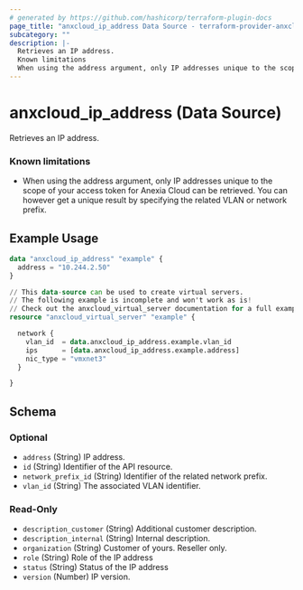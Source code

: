 ```yaml
---
# generated by https://github.com/hashicorp/terraform-plugin-docs
page_title: "anxcloud_ip_address Data Source - terraform-provider-anxcloud"
subcategory: ""
description: |-
  Retrieves an IP address.
  Known limitations
  When using the address argument, only IP addresses unique to the scope of your access token for Anexia Cloud can be retrieved. You can however get a unique result by specifying the related VLAN or network prefix.
---
```


# anxcloud_ip_address (Data Source)

Retrieves an IP address.

### Known limitations

- When using the address argument, only IP addresses unique to the scope of your access token for Anexia Cloud can be retrieved. You can however get a unique result by specifying the related VLAN or network prefix.

## Example Usage

```terraform
data "anxcloud_ip_address" "example" {
  address = "10.244.2.50"
}

// This data-source can be used to create virtual servers.
// The following example is incomplete and won't work as is!
// Check out the anxcloud_virtual_server documentation for a full example.
resource "anxcloud_virtual_server" "example" {

  network {
    vlan_id  = data.anxcloud_ip_address.example.vlan_id
    ips      = [data.anxcloud_ip_address.example.address]
    nic_type = "vmxnet3"
  }

}
```

<!-- schema generated by tfplugindocs -->
## Schema

### Optional

- `address` (String) IP address.
- `id` (String) Identifier of the API resource.
- `network_prefix_id` (String) Identifier of the related network prefix.
- `vlan_id` (String) The associated VLAN identifier.

### Read-Only

- `description_customer` (String) Additional customer description.
- `description_internal` (String) Internal description.
- `organization` (String) Customer of yours. Reseller only.
- `role` (String) Role of the IP address
- `status` (String) Status of the IP address
- `version` (Number) IP version.


